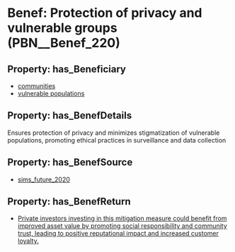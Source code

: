 # Benef: __Protection of privacy and vulnerable groups__ (PBN__Benef_220)

## Property: has_Beneficiary

* [communities](../Stakeholder/PBN__Stakeholder_4)
* [vulnerable populations](../Stakeholder/PBN__Stakeholder_127)

## Property: has_BenefDetails

Ensures protection of privacy and minimizes stigmatization of vulnerable populations, promoting ethical practices in surveillance and data collection

## Property: has_BenefSource

* [sims_future_2020](../Article/PBN__Article_48)

## Property: has_BenefReturn

* [Private investors investing in this mitigation measure could benefit from improved asset value by promoting social responsibility and community trust, leading to positive reputational impact and increased customer loyalty.](../BenefReturn/PBN__BenefReturn_226)


